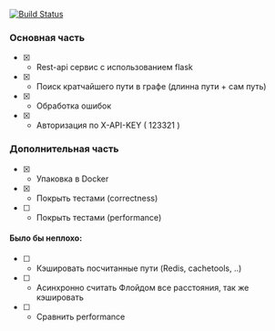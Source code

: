[![Build Status](https://travis-ci.com/Vasiliy566/it_service_test.svg?branch=main)](https://travis-ci.com/Vasiliy566/it_service_test)
### Основная часть
- [x] - Rest-api сервис с использованием flask
- [x] - Поиск кратчайшего пути в графе (длинна пути + сам путь)
- [x] - Обработка ошибок 
- [x] - Авторизация по X-API-KEY ( 123321 )
### Дополнительная часть
- [x] - Упаковка в Docker
- [x] - Покрыть тестами (correctness)
- [ ] - Покрыть тестами (performance)
#### Было бы неплохо:
- [ ] - Кэшировать посчитанные пути (Redis, cachetools, ..)
- [ ] - Асинхронно считать Флойдом все расстояния, так же кэшировать
- [ ] - Сравнить performance
